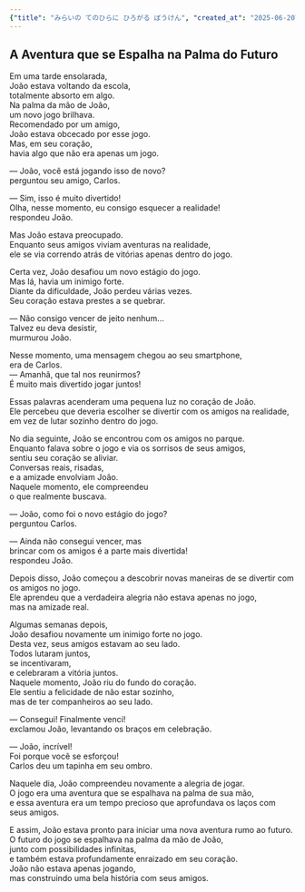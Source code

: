 ```yaml
---
{"title": "みらいの てのひらに ひろがる ぼうけん", "created_at": "2025-06-20T10:01:27.930528+09:00"}
---
```


## A Aventura que se Espalha na Palma do Futuro

Em uma tarde ensolarada,  
João estava voltando da escola,  
totalmente absorto em algo.  
Na palma da mão de João,  
um novo jogo brilhava.  
Recomendado por um amigo,  
João estava obcecado por esse jogo.  
Mas, em seu coração,  
havia algo que não era apenas um jogo.

— João, você está jogando isso de novo?  
perguntou seu amigo, Carlos.

— Sim, isso é muito divertido!  
Olha, nesse momento, eu consigo esquecer a realidade!  
respondeu João.

Mas João estava preocupado.  
Enquanto seus amigos viviam aventuras na realidade,  
ele se via correndo atrás de vitórias apenas dentro do jogo.

Certa vez, João desafiou um novo estágio do jogo.  
Mas lá, havia um inimigo forte.  
Diante da dificuldade, João perdeu várias vezes.  
Seu coração estava prestes a se quebrar.

— Não consigo vencer de jeito nenhum...  
Talvez eu deva desistir,  
murmurou João.

Nesse momento, uma mensagem chegou ao seu smartphone,  
era de Carlos.  
— Amanhã, que tal nos reunirmos?  
É muito mais divertido jogar juntos!

Essas palavras acenderam uma pequena luz no coração de João.  
Ele percebeu que deveria escolher se divertir com os amigos na realidade,  
em vez de lutar sozinho dentro do jogo.

No dia seguinte, João se encontrou com os amigos no parque.  
Enquanto falava sobre o jogo e via os sorrisos de seus amigos,  
sentiu seu coração se aliviar.  
Conversas reais, risadas,  
e a amizade envolviam João.  
Naquele momento, ele compreendeu  
o que realmente buscava.

— João, como foi o novo estágio do jogo?  
perguntou Carlos.

— Ainda não consegui vencer, mas  
brincar com os amigos é a parte mais divertida!  
respondeu João.

Depois disso, João começou a descobrir novas maneiras de se divertir com os amigos no jogo.  
Ele aprendeu que a verdadeira alegria não estava apenas no jogo,  
mas na amizade real.

Algumas semanas depois,  
João desafiou novamente um inimigo forte no jogo.  
Desta vez, seus amigos estavam ao seu lado.  
Todos lutaram juntos,  
se incentivaram,  
e celebraram a vitória juntos.  
Naquele momento, João riu do fundo do coração.  
Ele sentiu a felicidade de não estar sozinho,  
mas de ter companheiros ao seu lado.

— Consegui! Finalmente venci!  
exclamou João, levantando os braços em celebração.

— João, incrível!  
Foi porque você se esforçou!  
Carlos deu um tapinha em seu ombro.

Naquele dia, João compreendeu novamente a alegria de jogar.  
O jogo era uma aventura que se espalhava na palma de sua mão,  
e essa aventura era um tempo precioso que aprofundava os laços com seus amigos.

E assim, João estava pronto para iniciar uma nova aventura rumo ao futuro.  
O futuro do jogo se espalhava na palma da mão de João,  
junto com possibilidades infinitas,  
e também estava profundamente enraizado em seu coração.  
João não estava apenas jogando,  
mas construindo uma bela história com seus amigos.
